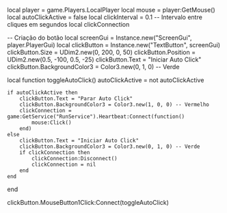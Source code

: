 

local player = game.Players.LocalPlayer
local mouse = player:GetMouse()
local autoClickActive = false
local clickInterval = 0.1 -- Intervalo entre cliques em segundos
local clickConnection

-- Criação do botão
local screenGui = Instance.new("ScreenGui", player.PlayerGui)
local clickButton = Instance.new("TextButton", screenGui)
clickButton.Size = UDim2.new(0, 200, 0, 50)
clickButton.Position = UDim2.new(0.5, -100, 0.5, -25)
clickButton.Text = "Iniciar Auto Click"
clickButton.BackgroundColor3 = Color3.new(0, 1, 0) -- Verde

local function toggleAutoClick()
    autoClickActive = not autoClickActive

    if autoClickActive then
        clickButton.Text = "Parar Auto Click"
        clickButton.BackgroundColor3 = Color3.new(1, 0, 0) -- Vermelho
        clickConnection = game:GetService("RunService").Heartbeat:Connect(function()
            mouse:Click()
        end)
    else
        clickButton.Text = "Iniciar Auto Click"
        clickButton.BackgroundColor3 = Color3.new(0, 1, 0) -- Verde
        if clickConnection then
            clickConnection:Disconnect()
            clickConnection = nil
        end
    end
end

clickButton.MouseButton1Click:Connect(toggleAutoClick)
